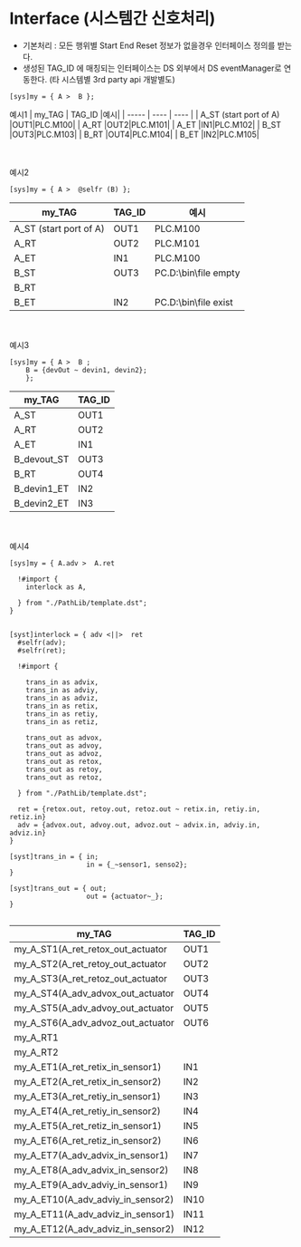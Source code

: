 # Interface (시스템간 신호처리)

  - 기본처리 : 모든 행위별 Start End Reset 정보가 없을경우 인터페이스 정의를 받는다.
  - 생성된 TAG_ID 에 매칭되는 인터페이스는 DS 외부에서 DS eventManager로 연동한다. (타 시스템별 3rd party api 개발별도)
```
[sys]my = { A >  B }; 
```
예시1
| my_TAG | TAG_ID  |예시|
| ----- | ----   | ----   | 
| A_ST (start port of A) |OUT1|PLC.M100|
| A_RT |OUT2|PLC.M101|
| A_ET |IN1|PLC.M102|
| B_ST |OUT3|PLC.M103|
| B_RT |OUT4|PLC.M104|
| B_ET |IN2|PLC.M105|

</br></br>
예시2
```
[sys]my = { A >  @selfr (B) }; 
```
| my_TAG | TAG_ID  |예시|
| ----- | ----   | ----   | 
| A_ST (start port of A) |OUT1|PLC.M100|
| A_RT |OUT2|PLC.M101|
| A_ET |IN1|PLC.M100|
| B_ST |OUT3|PC.D:\bin\file empty|
| B_RT |||
| B_ET |IN2|PC.D:\bin\file exist|
</br></br>
예시3
```
[sys]my = { A >  B ;
    B = {devOut ~ devin1, devin2};
    }; 
```
| my_TAG | TAG_ID  |
| ----- | ----   | 
| A_ST |OUT1|
| A_RT |OUT2|
| A_ET |IN1|
| B_devout_ST |OUT3|
| B_RT |OUT4|
| B_devin1_ET |IN2|
| B_devin2_ET |IN3|

</br></br>
예시4
```
[sys]my = { A.adv >  A.ret 

  !#import {
    interlock as A,

  } from "./PathLib/template.dst";
}
```
```

[syst]interlock = { adv <||>  ret 
  #selfr(adv);
  #selfr(ret);

  !#import {

    trans_in as advix,
    trans_in as adviy,
    trans_in as adviz,
    trans_in as retix,
    trans_in as retiy,
    trans_in as retiz,

    trans_out as advox,
    trans_out as advoy,
    trans_out as advoz,
    trans_out as retox,
    trans_out as retoy,
    trans_out as retoz,

  } from "./PathLib/template.dst";
  
  ret = {retox.out, retoy.out, retoz.out ~ retix.in, retiy.in, retiz.in}
  adv = {advox.out, advoy.out, advoz.out ~ advix.in, adviy.in, adviz.in}
}

[syst]trans_in = { in; 
                   in = {_~sensor1, senso2};
}

[syst]trans_out = { out; 
                   out = {actuator~_};
}


```
| my_TAG | TAG_ID  |
| ----- | ----   | 
|   my_A_ST1(A_ret_retox_out_actuator|OUT1|
|   my_A_ST2(A_ret_retoy_out_actuator|OUT2|
|   my_A_ST3(A_ret_retoz_out_actuator|OUT3|
|   my_A_ST4(A_adv_advox_out_actuator|OUT4|
|   my_A_ST5(A_adv_advoy_out_actuator|OUT5|
|   my_A_ST6(A_adv_advoz_out_actuator|OUT6|
|   my_A_RT1||
|   my_A_RT2||
|   my_A_ET1(A_ret_retix_in_sensor1)    |IN1|
|   my_A_ET2(A_ret_retix_in_sensor2)    |IN2|
|   my_A_ET3(A_ret_retiy_in_sensor1)    |IN3|
|   my_A_ET4(A_ret_retiy_in_sensor2)    |IN4|
|   my_A_ET5(A_ret_retiz_in_sensor1)    |IN5|
|   my_A_ET6(A_ret_retiz_in_sensor2)    |IN6|
|   my_A_ET7(A_adv_advix_in_sensor1)    |IN7|
|   my_A_ET8(A_adv_advix_in_sensor2)    |IN8|
|   my_A_ET9(A_adv_adviy_in_sensor1)    |IN9|
|   my_A_ET10(A_adv_adviy_in_sensor2)   |IN10|
|   my_A_ET11(A_adv_adviz_in_sensor1)   |IN11|
|   my_A_ET12(A_adv_adviz_in_sensor2)   |IN12|



